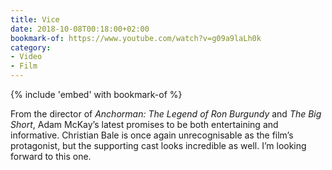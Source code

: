 ```yaml
---
title: Vice
date: 2018-10-08T00:18:00+02:00
bookmark-of: https://www.youtube.com/watch?v=g09a9laLh0k
category:
- Video
- Film
---
```

{% include 'embed' with bookmark-of %}

From the director of <cite>Anchorman: The Legend of Ron Burgundy</cite> and <cite>The Big Short</cite>, Adam McKay’s latest promises to be both entertaining and informative. Christian Bale is once again unrecognisable as the film’s protagonist, but the supporting cast looks incredible as well. I’m looking forward to this one.

